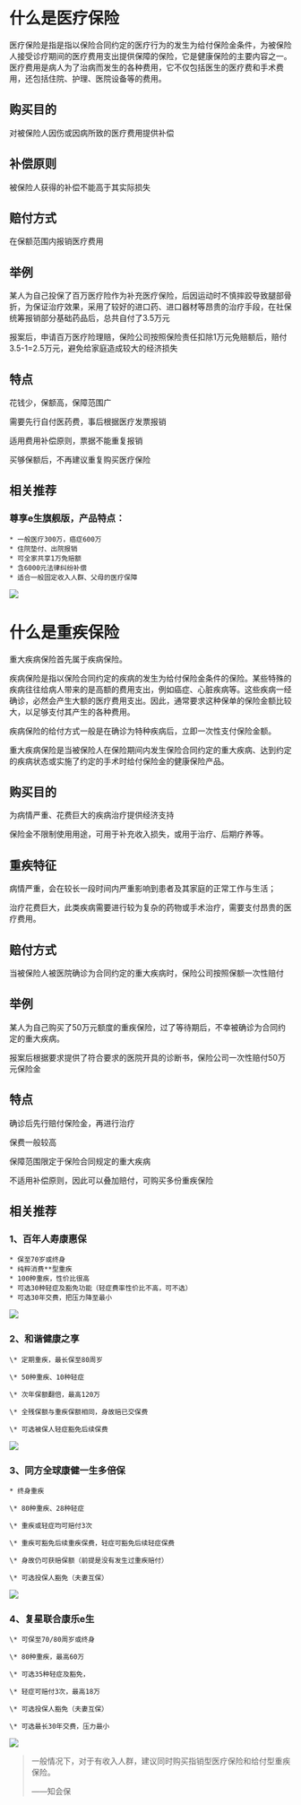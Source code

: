 # **什么是医疗保险**

医疗保险是指是指以保险合同约定的医疗行为的发生为给付保险金条件，为被保险人接受诊疗期间的医疗费用支出提供保障的保险，它是健康保险的主要内容之一。医疗费用是病人为了治病而发生的各种费用，它不仅包括医生的医疗费和手术费用，还包括住院、护理、医院设备等的费用。

## **购买目的**

对被保险人因伤或因病所致的医疗费用提供补偿

## **补偿原则**

被保险人获得的补偿不能高于其实际损失

## **赔付方式**

在保额范围内报销医疗费用

## **举例**

某人为自己投保了百万医疗险作为补充医疗保险，后因运动时不慎摔跤导致腿部骨折，为保证治疗效果，采用了较好的进口药、进口器材等昂贵的治疗手段，在社保统筹报销部分基础药品后，总共自付了3.5万元

报案后，申请百万医疗险理赔，保险公司按照保险责任扣除1万元免赔额后，赔付3.5-1=2.5万元，避免给家庭造成较大的经济损失

## **特点**

花钱少，保额高，保障范围广

需要先行自付医药费，事后根据医疗发票报销

适用费用补偿原则，票据不能重复报销

买够保额后，不再建议重复购买医疗保险

## **相关推荐**

### 尊享e生旗舰版，产品特点：

```
* 一般医疗300万，癌症600万
* 住院垫付、出院报销
* 可全家共享1万免赔额
* 含6000元法律纠纷补偿
* 适合一般固定收入人群、父母的医疗保障
```

![](/assets/产品活码（220px-不含知会保LOGO）/众安尊享e生旗舰版升级.png)

# **什么是重疾保险**

重大疾病保险首先属于疾病保险。

疾病保险是指以保险合同约定的疾病的发生为给付保险金条件的保险。某些特殊的疾病往往给病人带来的是高额的费用支出，例如癌症、心脏疾病等。这些疾病一经确诊，必然会产生大额的医疗费用支出。因此，通常要求这种保单的保险金额比较大，以足够支付其产生的各种费用。

疾病保险的给付方式一般是在确诊为特种疾病后，立即一次性支付保险金额。

重大疾病保险是当被保险人在保险期间内发生保险合同约定的重大疾病、达到约定的疾病状态或实施了约定的手术时给付保险金的健康保险产品。

## **购买目的**

为病情严重、花费巨大的疾病治疗提供经济支持

保险金不限制使用用途，可用于补充收入损失，或用于治疗、后期疗养等。

## **重疾特征**

病情严重，会在较长一段时间内严重影响到患者及其家庭的正常工作与生活；

治疗花费巨大，此类疾病需要进行较为复杂的药物或手术治疗，需要支付昂贵的医疗费用。

## **赔付方式**

当被保险人被医院确诊为合同约定的重大疾病时，保险公司按照保额一次性赔付

## **举例**

某人为自己购买了50万元额度的重疾保险，过了等待期后，不幸被确诊为合同约定的重大疾病。

报案后根据要求提供了符合要求的医院开具的诊断书，保险公司一次性赔付50万元保险金

## **特点**

确诊后先行赔付保险金，再进行治疗

保费一般较高

保障范围限定于保险合同规定的重大疾病

不适用补偿原则，因此可以叠加赔付，可购买多份重疾保险

## **相关推荐**

### **1、百年人寿康惠保**

```text
* 保至70岁或终身  
* 纯粹消费**型重疾
* 100种重疾，性价比很高
* 可选30种轻症及豁免功能（轻症费率性价比不高，可不选）
* 可选30年交费，把压力降至最小
```

![](/assets/产品活码（220px-不含知会保LOGO）/百年康惠保重大疾病保险.png)

### **2、和谐健康之享**

```text
\* 定期重疾，最长保至80周岁

\* 50种重疾、10种轻症

\* 次年保额翻倍，最高120万

\* 全残保额与重疾保额相同，身故赔已交保费

\* 可选被保人轻症豁免后续保费
```

![](/assets/产品活码（220px-不含知会保LOGO）/和谐健康之享定期重大疾病保险.png)

### **3、同方全球康健一生多倍保**



```text
* 终身重疾

\* 80种重疾、28种轻症

\* 重疾或轻症均可赔付3次

\* 重疾可豁免后续重疾保费，轻症可豁免后续轻症保费

\* 身故仍可获赔保额（前提是没有发生过重疾赔付）

\* 可选投保人豁免（夫妻互保）
```

![](/assets/产品活码（220px-不含知会保LOGO）/同方全球康健一生多倍保终身重大疾病保险.png)

### **4、复星联合康乐e生**

```text
\* 可保至70/80周岁或终身

\* 80种重疾，最高60万

\* 可选35种轻症及豁免，

\* 轻症可赔付3次，最高18万

\* 可选投保人豁免（夫妻互保）

\* 可选最长30年交费，压力最小
```

![](/assets/产品活码（220px-不含知会保LOGO）/复星联合康乐e生重大疾病保险.png)

> 一般情况下，对于有收入人群，建议同时购买指销型医疗保险和给付型重疾保险。
>
> ——知会保



